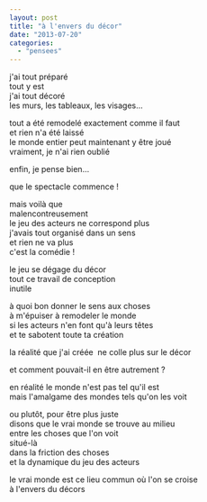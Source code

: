 ```yaml
---
layout: post
title: "à l'envers du décor"
date: "2013-07-20"
categories:
  - "pensees"
---
```


j'ai tout préparé  
tout y est  
j'ai tout décoré  
les murs, les tableaux, les visages...

tout a été remodelé exactement comme il faut  
et rien n'a été laissé  
le monde entier peut maintenant y être joué  
vraiment, je n'ai rien oublié  

enfin, je pense bien... 

que le spectacle commence !

mais voilà que  
malencontreusement  
le jeu des acteurs ne correspond plus  
j'avais tout organisé dans un sens  
et rien ne va plus  
c'est la comédie !  

le jeu se dégage du décor  
tout ce travail de conception  
inutile

à quoi bon donner le sens aux choses  
à m'épuiser à remodeler le monde  
si les acteurs n'en font qu'à leurs têtes  
et te sabotent toute ta création

la réalité que j'ai créée 
ne colle plus sur le décor  

et comment pouvait-il en être autrement ?  

en réalité le monde n'est pas tel qu'il est  
mais l'amalgame des mondes tels qu'on les voit

ou plutôt, pour être plus juste  
disons que le vrai monde se trouve au milieu  
entre les choses que l'on voit  
situé-là  
dans la friction des choses  
et la dynamique du jeu des acteurs

le vrai monde est ce lieu commun où l'on se croise  
à l'envers du décors
